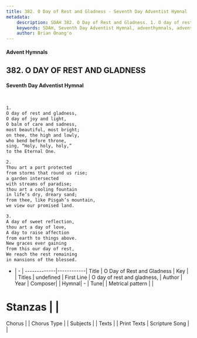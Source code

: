 ```yaml
---
title: 382. O Day of Rest and Gladness - Seventh Day Adventist Hymnal
metadata:
    description: SDAH 382. O Day of Rest and Gladness. 1. O day of rest and gladness, O day of joy and light, O balm of care and sadness, most beautiful, most bright; on thee, the high and lowly, who bend before throne, sing, “Holy, holy, holy,” to the Eternal One.
    keywords: SDAH, Seventh Day Adventist Hymnal, adventhymnals, advent hymnals, O Day of Rest and Gladness, O day of rest and gladness, 
    author: Brian Onang'o
---
```


#### Advent Hymnals
## 382. O DAY OF REST AND GLADNESS
#### Seventh Day Adventist Hymnal

```txt


1.
O day of rest and gladness,
O day of joy and light,
O balm of care and sadness,
most beautiful, most bright;
on thee, the high and lowly,
who bend before throne,
sing, “Holy, holy, holy,”
to the Eternal One.

2.
Thou art a port protected
from storms that round us rise;
a garden intersected
with streams of paradise;
thou art a cooling fountain
in life’s dry, dreary sand;
from thee, like Pisgah’s mountain,
we view our promised land.

3.
A day of sweet reflection,
thou art a day of love,
A day to raise affection
from earth to things above.
New graces ever gaining
from this our day of rest,
We reach the rest remaining
in mansions of the blessed.


```

- |   -  |
-------------|------------|
Title | O Day of Rest and Gladness |
Key |  |
Titles | undefined |
First Line | O day of rest and gladness, |
Author | 
Year | 
Composer|  |
Hymnal|  - |
Tune|  |
Metrical pattern | |
# Stanzas |  |
Chorus |  |
Chorus Type |  |
Subjects |  |
Texts |  |
Print Texts | 
Scripture Song |  |
  
